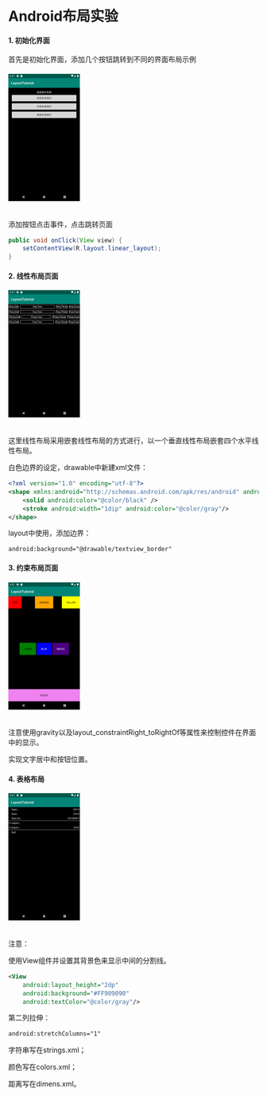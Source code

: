 # Android布局实验

#### 1. 初始化界面

首先是初始化界面，添加几个按钮跳转到不同的界面布局示例  

###### <img src="./image/1.png" style="zoom:25%;" />

添加按钮点击事件，点击跳转页面

```java
public void onClick(View view) {
    setContentView(R.layout.linear_layout);
}
```

#### 2. 线性布局页面

###### <img src="./image/2.png" style="zoom:25%;" />

这里线性布局采用嵌套线性布局的方式进行，以一个垂直线性布局嵌套四个水平线性布局。

白色边界的设定，drawable中新建xml文件：

```xml
<?xml version="1.0" encoding="utf-8"?>
<shape xmlns:android="http://schemas.android.com/apk/res/android" android:shape="rectangle" >
    <solid android:color="@color/black" />
    <stroke android:width="1dip" android:color="@color/gray"/>
</shape>
```

layout中使用，添加边界：

```
android:background="@drawable/textview_border"
```

#### 3. 约束布局页面

###### <img src="./image/3.png" style="zoom:25%;" />

注意使用gravity以及layout_constraintRight_toRightOf等属性来控制控件在界面中的显示。

实现文字居中和按钮位置。

#### 4. 表格布局

###### <img src="./image/4.png" style="zoom:25%;" />

注意：

使用View组件并设置其背景色来显示中间的分割线。

```xml
<View
    android:layout_height="2dp"
    android:background="#FF909090"
    android:textColor="@color/gray"/>
```

第二列拉伸：

```xml
android:stretchColumns="1"
```

字符串写在strings.xml；

颜色写在colors.xml；

距离写在dimens.xml。